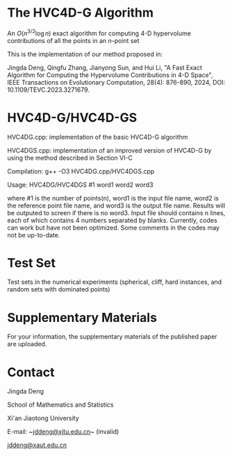 # The HVC4D-G Algorithm
An $O(n^{3/2}\log n)$ exact algorithm for computing 4-D hypervolume contributions of all the points in an $n$-point set

This is the implementation of our method proposed in:

Jingda Deng, Qingfu Zhang, Jianyong Sun, and Hui Li, "A Fast Exact Algorithm for Computing the Hypervolume Contributions in 4-D Space", IEEE Transactions on Evolutionary Computation, 28(4): 876-890, 2024, DOI: 10.1109/TEVC.2023.3271679.

# HVC4D-G/HVC4D-GS
HVC4DG.cpp: implementation of the basic HVC4D-G algorithm

HVC4DGS.cpp: implementation of an improved version of HVC4D-G by using the method described in Section VI-C

Compilation: g++ -O3 HVC4DG.cpp/HVC4DGS.cpp

Usage: HVC4DG/HVC4DGS #1 word1 word2 word3

where #1 is the number of points(n), word1 is the input file name, word2 is the reference point file name, and word3 is the output file name. Results will be outputed to screen if there is no word3. Input file should contains n lines, each of which contains 4 numbers separated by blanks. Currently, codes can work but have not been optimized. Some comments in the codes may not be up-to-date.

# Test Set
Test sets in the numerical experiments (spherical, cliff, hard instances, and random sets with dominated points)

# Supplementary Materials
For your information, the supplementary materials of the published paper are uploaded.

# Contact
Jingda Deng

School of Mathematics and Statistics

Xi'an Jiaotong University

E-mail: ~jddeng@xjtu.edu.cn~ (invalid)

jddeng@xaut.edu.cn
